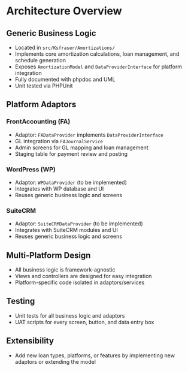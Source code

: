 # Architecture Overview

## Generic Business Logic
- Located in `src/Ksfraser/Amortizations/`
- Implements core amortization calculations, loan management, and schedule generation
- Exposes `AmortizationModel` and `DataProviderInterface` for platform integration
- Fully documented with phpdoc and UML
- Unit tested via PHPUnit

## Platform Adaptors

### FrontAccounting (FA)
- Adaptor: `FADataProvider` implements `DataProviderInterface`
- GL integration via `FAJournalService`
- Admin screens for GL mapping and loan management
- Staging table for payment review and posting

### WordPress (WP)
- Adaptor: `WPDataProvider` (to be implemented)
- Integrates with WP database and UI
- Reuses generic business logic and screens

### SuiteCRM
- Adaptor: `SuiteCRMDataProvider` (to be implemented)
- Integrates with SuiteCRM modules and UI
- Reuses generic business logic and screens

## Multi-Platform Design
- All business logic is framework-agnostic
- Views and controllers are designed for easy integration
- Platform-specific code isolated in adaptors/services

## Testing
- Unit tests for all business logic and adaptors
- UAT scripts for every screen, button, and data entry box

## Extensibility
- Add new loan types, platforms, or features by implementing new adaptors or extending the model

